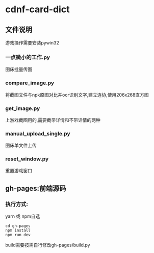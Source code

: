 # cdnf-card-dict
## 文件说明

游戏操作需要安装pywin32

### 一点微小的工作.py

图床批量传图

### compare_image.py

将截图文件与npk原图对比并ocr识别文字,建立连协,使用206x268直方图

### get_image.py

上游戏截图用的,需要截带详情和不带详情的两种

### manual_upload_single.py

图床单文件上传

### reset_window.py

重置游戏窗口

## gh-pages:前端源码

### 执行方式:

yarn 或 npm自选
```
cd gh-pages
npm install
npm run dev
```

build需要按需自行修改gh-pages/build.py

